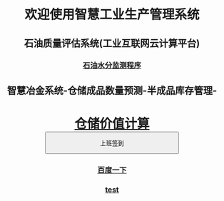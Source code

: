 <body style="text-align:center">
<h1 style="line-height:height fontSize=200px;">
	欢迎使用智慧工业生产管理系统<br /></h1><h2>
	石油质量评估系统(工业互联网云计算平台)<br /></h2><h3>
	<a href="oil/index_oil.html">石油水分监测程序</a><br /></h3>
	<h2>智慧冶金系统-仓储成品数量预测-半成品库存管理-</h2>
	<h1>
<a href="oil_cangku/index.html">仓储价值计算</a><br />
<input type="button" style="width:300px; height:50px;" onclick="document.getElementById('demo1').innerHTML =
	'签到成功'+'<br /><h3>签到时间'+Date()+'</h3>';"  value="上班签到" /><br />
</h1>
<p id="demo1"></p>
<h3><a href="http://baidu.com/">百度一下</a></h3>
<h3><a href="test.html">test</a></h3>
